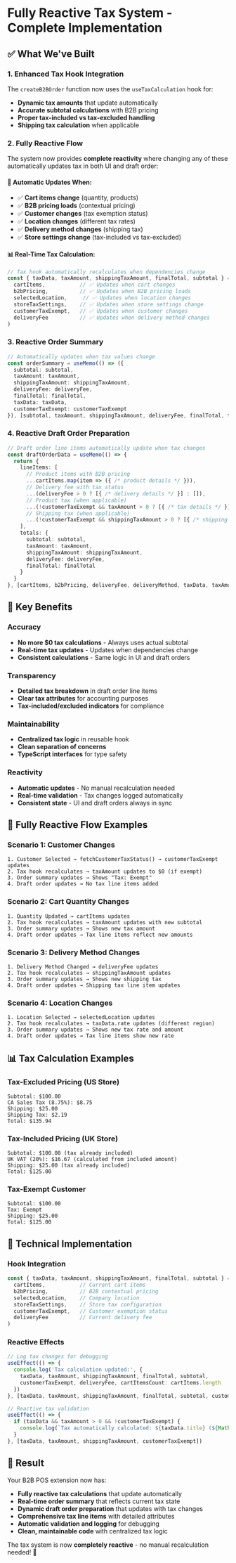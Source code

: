 # Fully Reactive Tax System - Complete Implementation

## ✅ **What We've Built**

### **1. Enhanced Tax Hook Integration**
The `createB2BOrder` function now uses the `useTaxCalculation` hook for:
- **Dynamic tax amounts** that update automatically
- **Accurate subtotal calculations** with B2B pricing
- **Proper tax-included vs tax-excluded handling**
- **Shipping tax calculation** when applicable

### **2. Fully Reactive Flow**
The system now provides **complete reactivity** where changing any of these automatically updates tax in both UI and draft order:

#### **🔄 Automatic Updates When:**
- ✅ **Cart items change** (quantity, products)
- ✅ **B2B pricing loads** (contextual pricing)
- ✅ **Customer changes** (tax exemption status)
- ✅ **Location changes** (different tax rates)
- ✅ **Delivery method changes** (shipping tax)
- ✅ **Store settings change** (tax-included vs tax-excluded)

#### **📊 Real-Time Tax Calculation:**
```typescript
// Tax hook automatically recalculates when dependencies change
const { taxData, taxAmount, shippingTaxAmount, finalTotal, subtotal } = useTaxCalculation(
  cartItems,           // ✅ Updates when cart changes
  b2bPricing,          // ✅ Updates when B2B pricing loads
  selectedLocation,     // ✅ Updates when location changes
  storeTaxSettings,    // ✅ Updates when store settings change
  customerTaxExempt,   // ✅ Updates when customer changes
  deliveryFee          // ✅ Updates when delivery method changes
)
```

### **3. Reactive Order Summary**
```typescript
// Automatically updates when tax values change
const orderSummary = useMemo(() => ({
  subtotal: subtotal,
  taxAmount: taxAmount,
  shippingTaxAmount: shippingTaxAmount,
  deliveryFee: deliveryFee,
  finalTotal: finalTotal,
  taxData: taxData,
  customerTaxExempt: customerTaxExempt
}), [subtotal, taxAmount, shippingTaxAmount, deliveryFee, finalTotal, taxData, customerTaxExempt])
```

### **4. Reactive Draft Order Preparation**
```typescript
// Draft order line items automatically update when tax changes
const draftOrderData = useMemo(() => {
  return {
    lineItems: [
      // Product items with B2B pricing
      ...cartItems.map(item => ({ /* product details */ })),
      // Delivery fee with tax status
      ...(deliveryFee > 0 ? [{ /* delivery details */ }] : []),
      // Product tax (when applicable)
      ...(!customerTaxExempt && taxAmount > 0 ? [{ /* tax details */ }] : []),
      // Shipping tax (when applicable)
      ...(!customerTaxExempt && shippingTaxAmount > 0 ? [{ /* shipping tax details */ }] : [])
    ],
    totals: {
      subtotal: subtotal,
      taxAmount: taxAmount,
      shippingTaxAmount: shippingTaxAmount,
      deliveryFee: deliveryFee,
      finalTotal: finalTotal
    }
  }
}, [cartItems, b2bPricing, deliveryFee, deliveryMethod, taxData, taxAmount, shippingTaxAmount, customerTaxExempt, selectedLocation, subtotal, finalTotal])
```

## 🎯 **Key Benefits**

### **Accuracy**
- **No more $0 tax calculations** - Always uses actual subtotal
- **Real-time tax updates** - Updates when dependencies change
- **Consistent calculations** - Same logic in UI and draft orders

### **Transparency**
- **Detailed tax breakdown** in draft order line items
- **Clear tax attributes** for accounting purposes
- **Tax-included/excluded indicators** for compliance

### **Maintainability**
- **Centralized tax logic** in reusable hook
- **Clean separation of concerns**
- **TypeScript interfaces** for type safety

### **Reactivity**
- **Automatic updates** - No manual recalculation needed
- **Real-time validation** - Tax changes logged automatically
- **Consistent state** - UI and draft orders always in sync

## 🚀 **Fully Reactive Flow Examples**

### **Scenario 1: Customer Changes**
```
1. Customer Selected → fetchCustomerTaxStatus() → customerTaxExempt updates
2. Tax hook recalculates → taxAmount updates to $0 (if exempt)
3. Order summary updates → Shows "Tax: Exempt"
4. Draft order updates → No tax line items added
```

### **Scenario 2: Cart Quantity Changes**
```
1. Quantity Updated → cartItems updates
2. Tax hook recalculates → taxAmount updates with new subtotal
3. Order summary updates → Shows new tax amount
4. Draft order updates → Tax line items reflect new amounts
```

### **Scenario 3: Delivery Method Changes**
```
1. Delivery Method Changed → deliveryFee updates
2. Tax hook recalculates → shippingTaxAmount updates
3. Order summary updates → Shows new shipping tax
4. Draft order updates → Shipping tax line item updates
```

### **Scenario 4: Location Changes**
```
1. Location Selected → selectedLocation updates
2. Tax hook recalculates → taxData.rate updates (different region)
3. Order summary updates → Shows new tax rate and amount
4. Draft order updates → Tax line items show new rate
```

## 📊 **Tax Calculation Examples**

### **Tax-Excluded Pricing (US Store)**
```
Subtotal: $100.00
CA Sales Tax (8.75%): $8.75
Shipping: $25.00
Shipping Tax: $2.19
Total: $135.94
```

### **Tax-Included Pricing (UK Store)**
```
Subtotal: $100.00 (tax already included)
UK VAT (20%): $16.67 (calculated from included amount)
Shipping: $25.00 (tax already included)
Total: $125.00
```

### **Tax-Exempt Customer**
```
Subtotal: $100.00
Tax: Exempt
Shipping: $25.00
Total: $125.00
```

## 🔧 **Technical Implementation**

### **Hook Integration**
```typescript
const { taxData, taxAmount, shippingTaxAmount, finalTotal, subtotal } = useTaxCalculation(
  cartItems,           // Current cart items
  b2bPricing,          // B2B contextual pricing
  selectedLocation,    // Company location
  storeTaxSettings,    // Store tax configuration
  customerTaxExempt,   // Customer exemption status
  deliveryFee          // Current delivery fee
)
```

### **Reactive Effects**
```typescript
// Log tax changes for debugging
useEffect(() => {
  console.log('Tax calculation updated:', {
    taxData, taxAmount, shippingTaxAmount, finalTotal, subtotal,
    customerTaxExempt, deliveryFee, cartItemsCount: cartItems.length
  })
}, [taxData, taxAmount, shippingTaxAmount, finalTotal, subtotal, customerTaxExempt, deliveryFee, cartItems.length])

// Reactive tax validation
useEffect(() => {
  if (taxData && taxAmount > 0 && !customerTaxExempt) {
    console.log(`Tax automatically calculated: ${taxData.title} (${Math.round(taxData.rate * 100)}%) = $${taxAmount.toFixed(2)}`)
  }
}, [taxData, taxAmount, shippingTaxAmount, customerTaxExempt])
```

## 🎉 **Result**

Your B2B POS extension now has:
- **Fully reactive tax calculations** that update automatically
- **Real-time order summary** that reflects current tax state
- **Dynamic draft order preparation** that updates with tax changes
- **Comprehensive tax line items** with detailed attributes
- **Automatic validation and logging** for debugging
- **Clean, maintainable code** with centralized tax logic

The tax system is now **completely reactive** - no manual recalculation needed! 🚀


